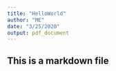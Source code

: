 ```yaml
---
title: "HelloWorld"
author: "ME"
date: "3/25/2020"
output: pdf_document
---
```




## This is a markdown file  





